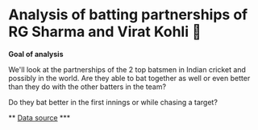 # Analysis of batting partnerships of RG Sharma and Virat Kohli :cricket_game:


**Goal of analysis**

We'll look at the partnerships of the 2 top batsmen in Indian cricket and possibly in the world. Are they able to bat together as well or even better than they do with the other batters in the team? 

Do they bat better in the first innings or while chasing a target?


** [Data source](https://cricsheet.org/format/) ***

